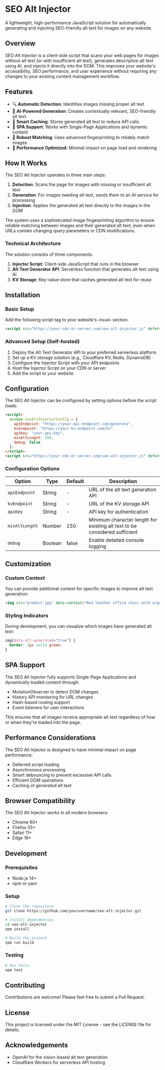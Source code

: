 # SEO Alt Injector

A lightweight, high-performance JavaScript solution for automatically generating and injecting SEO-friendly alt text for images on any website.

## Overview

SEO Alt Injector is a client-side script that scans your web pages for images without alt text (or with insufficient alt text), generates descriptive alt text using AI, and injects it directly into the DOM. This improves your website's accessibility, SEO performance, and user experience without requiring any changes to your existing content management workflow.

## Features

- 🔍 **Automatic Detection**: Identifies images missing proper alt text
- 🤖 **AI-Powered Generation**: Creates contextually relevant, SEO-friendly alt text
- 💾 **Smart Caching**: Stores generated alt text to reduce API calls
- 📱 **SPA Support**: Works with Single-Page Applications and dynamic content
- 🔄 **Robust Matching**: Uses advanced fingerprinting to reliably match images
- 🚀 **Performance Optimized**: Minimal impact on page load and rendering

## How It Works

The SEO Alt Injector operates in three main steps:

1. **Detection**: Scans the page for images with missing or insufficient alt text
2. **Generation**: For images needing alt text, sends them to an AI service for processing
3. **Injection**: Applies the generated alt text directly to the images in the DOM

The system uses a sophisticated image fingerprinting algorithm to ensure reliable matching between images and their generated alt text, even when URLs contain changing query parameters or CDN modifications.

### Technical Architecture

The solution consists of three components:

1. **Injector Script**: Client-side JavaScript that runs in the browser
2. **Alt Text Generator API**: Serverless function that generates alt text using AI
3. **KV Storage**: Key-value store that caches generated alt text for reuse

## Installation

### Basic Setup

Add the following script tag to your website's `<head>` section:

```html
<script src="https://your-cdn-or-server.com/seo-alt-injector.js" defer></script>
```

### Advanced Setup (Self-hosted)

1. Deploy the Alt Text Generator API to your preferred serverless platform
2. Set up a KV storage solution (e.g., Cloudflare KV, Redis, DynamoDB)
3. Configure the Injector Script with your API endpoints
4. Host the Injector Script on your CDN or server
5. Add the script to your website

## Configuration

The SEO Alt Injector can be configured by setting options before the script loads:

```html
<script>
  window.seoAltInjectorConfig = {
    apiEndpoint: "https://your-api-endpoint.com/generate",
    kvEndpoint: "https://your-kv-endpoint.com/kv",
    apiKey: "your-api-key",
    minAltLength: 150,
    debug: false
  };
</script>
<script src="https://your-cdn-or-server.com/seo-alt-injector.js" defer></script>
```

### Configuration Options

| Option | Type | Default | Description |
|--------|------|---------|-------------|
| `apiEndpoint` | String | - | URL of the alt text generation API |
| `kvEndpoint` | String | - | URL of the KV storage API |
| `apiKey` | String | - | API key for authentication |
| `minAltLength` | Number | 150 | Minimum character length for existing alt text to be considered sufficient |
| `debug` | Boolean | false | Enable detailed console logging |

## Customization

### Custom Context

You can provide additional context for specific images to improve alt text generation:

```html
<img src="product.jpg" data-context="Red leather office chair with ergonomic design" />
```

### Styling Indicators

During development, you can visualize which images have generated alt text:

```css
img[data-alt-generated="true"] {
  border: 2px solid green;
}
```

## SPA Support

The SEO Alt Injector fully supports Single-Page Applications and dynamically loaded content through:

- MutationObserver to detect DOM changes
- History API monitoring for URL changes
- Hash-based routing support
- Event listeners for user interactions

This ensures that all images receive appropriate alt text regardless of how or when they're loaded into the page.

## Performance Considerations

The SEO Alt Injector is designed to have minimal impact on page performance:

- Deferred script loading
- Asynchronous processing
- Smart debouncing to prevent excessive API calls
- Efficient DOM operations
- Caching of generated alt text

## Browser Compatibility

The SEO Alt Injector works in all modern browsers:

- Chrome 60+
- Firefox 55+
- Safari 11+
- Edge 16+

## Development

### Prerequisites

- Node.js 14+
- npm or yarn

### Setup

```bash
# Clone the repository
git clone https://github.com/yourusername/seo-alt-injector.git

# Install dependencies
cd seo-alt-injector
npm install

# Build the project
npm run build
```

### Testing

```bash
# Run tests
npm test
```

## Contributing

Contributions are welcome! Please feel free to submit a Pull Request.

## License

This project is licensed under the MIT License - see the LICENSE file for details.

## Acknowledgements

- OpenAI for the vision-based alt text generation
- Cloudflare Workers for serverless API hosting

